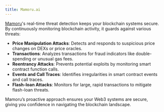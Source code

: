 ```yaml
---
title: Mamoru.ai
---
```


[Mamoru](https://Mamoru.ai)'s real-time threat detection keeps your blockchain systems secure. By continuously monitoring blockchain activity, it guards against various threats:

- **Price Manipulation Attacks**: Detects and responds to suspicious price changes on DEXs or price oracles.
- **Transactions**: Analyzes transactions for fraud indicators like double-spending or unusual gas fees.
- **Reentrancy Attacks**: Prevents potential exploits by monitoring smart contract function calls.
- **Events and Call Traces**: Identifies irregularities in smart contract events and call traces.
- **Flash-loan Attacks**: Monitors for large, rapid transactions to mitigate flash-loan threats.

Mamoru’s proactive approach ensures your Web3 systems are secure, giving you confidence in navigating the blockchain landscape.
